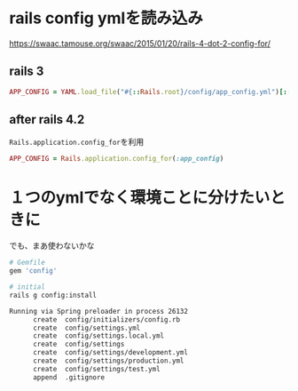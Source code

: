 
rails config ymlを読み込み
==========================

<https://swaac.tamouse.org/swaac/2015/01/20/rails-4-dot-2-config-for/>

## rails 3

```rb
APP_CONFIG = YAML.load_file("#{::Rails.root}/config/app_config.yml")[::Rails.env]
```

## after rails 4.2

`Rails.application.config_for`を利用

```rb
APP_CONFIG = Rails.application.config_for(:app_config)
```


# １つのymlでなく環境ことに分けたいときに

でも、まあ使わないかな

```rb
# Gemfile
gem 'config'
```

```sh
# initial
rails g config:install

Running via Spring preloader in process 26132
      create  config/initializers/config.rb
      create  config/settings.yml
      create  config/settings.local.yml
      create  config/settings
      create  config/settings/development.yml
      create  config/settings/production.yml
      create  config/settings/test.yml
      append  .gitignore
```
